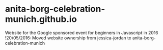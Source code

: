 # anita-borg-celebration-munich.github.io
Website for the Google sponsored event for beginners in Javascript in 2016
!20/05/2016: Moved website ownership from jessica-jordan to anita-borg-celebration-munich

